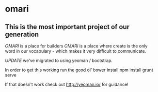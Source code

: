 # omari

## This is the most important project of our generation

*OMARI* is a place for builders
*OMARI* is a place where create is the only word in our vocabulary - which makes it very difficult to communicate.

*UPDATE* we've migrated to using yeoman / bootstrap.

In order to get this working run the good ol'
        bower install
        npm install
        grunt serve
  
If that doesn't work check out http://yeoman.io/ for guidance!  
